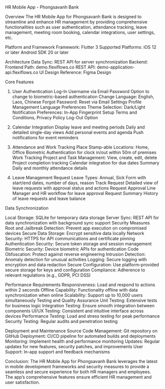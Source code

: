 HR Mobile App - Phongsavanh Bank

Overview
The HR Mobile App for Phongsavanh Bank is designed to streamline and enhance HR management by providing comprehensive functionalities such as user authentication, attendance tracking, leave management, meeting room booking, calendar integrations, user settings, etc.

Platform and Framework
Framework: Flutter 3
Supported Platforms:
iOS 12 or later
Android SDK 20 or later

Architecture
Data Sync: REST API for server synchronization
Backend:
Frontend Path: demo.flexiflows.co
REST API: demo-application-api.flexiflows.co
UI Design Reference: Figma Design

Core Features

1. User Authentication
Log-In
Username via Email
Password
Option to change to biometric-based authentication
Change Language: English, Laos, Chinese
Forgot Password: Reset via Email
Settings
Profile Management
Language Preferences
Theme Selection: Dark/Light
Notification Preferences: In-App
Fingerprint Setup
Terms and Conditions, Privacy Policy
Log-Out Option

3. Calendar Integration
Display leave and meeting periods
Daily and detailed single-day views
Add personal events and agenda
Push notifications for event reminders

5. Attendance and Work Tracking
Place
Stamp-able Locations: Home, Office
Biometric Authentication for clock in/out within 50m of premises
Work Tracking
Project and Task Management: View, create, edit, delete
Project completion tracking
Calendar integration for due dates
Summary
Daily and monthly attendance details

7. Leave Management
Request
Leave Types: Annual, Sick
Form with start/end dates, number of days, reason
Track Request
Detailed view of leave requests with approval status and actions
Request Approval
Line Manager and HR workflow for leave approval
Request Summary
History of leave requests and leave balance

Data Synchronization

Local Storage: SQLite for temporary data storage
Server Sync: REST API for data synchronization with background sync support
Security Measures
Root and Jailbreak Detection: Prevent app execution on compromised devices
Secure Data Storage: Encrypt sensitive data locally
Network Security: HTTPS for API communications and certificate pinning
Authentication Security: Secure token storage and session management
Biometric Security: Device biometric APIs for authentication
Code Obfuscation: Protect against reverse engineering
Intrusion Detection: Anomaly detection for unusual activities
Logging: Secure logging with encryption and data redaction
Secure Configuration: Use platform-provided secure storage for keys and configuration
Compliance: Adherence to relevant regulations (e.g., GDPR, PCI DSS)

Performance Requirements
Responsiveness: Load and respond to actions within 2 seconds
Offline Capability: Functionality offline with data synchronization when online
Scalability: Support up to 10,000 users simultaneously
Testing and Quality Assurance
Unit Testing: Extensive tests for business logic
Integration Testing: Ensure smooth integration between components
UI/UX Testing: Consistent and intuitive interface across devices
Performance Testing: Load and stress testing for peak performance
Security Testing: Regular audits and penetration testing

Deployment and Maintenance
Source Code Management: Git repository on GitHub
Deployment: CI/CD pipeline for automated builds and deployments
Monitoring: Implement health and performance monitoring
Updates: Regular updates for new features, security patches, and improvements
User Support: In-app support and feedback mechanisms

Conclusion:
The HR Mobile App for Phongsavanh Bank leverages the latest in mobile development frameworks and security measures to provide a seamless and secure experience for both HR managers and employees. The app’s comprehensive features ensure efficient HR management and user satisfaction.
